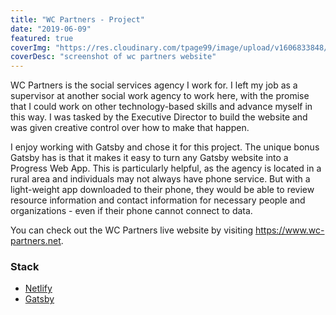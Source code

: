 ```yaml
---
title: "WC Partners - Project"
date: "2019-06-09"
featured: true
coverImg: "https://res.cloudinary.com/tpage99/image/upload/v1606833848/dev/wcpartners.jpg"
coverDesc: "screenshot of wc partners website"
---
```


WC Partners is the social services agency I work for. I left my job as a supervisor at another social work agency to work here, with the promise that I could work on other technology-based skills and advance myself in this way. I was tasked by the Executive Director to build the website and was given creative control over how to make that happen. 

I enjoy working with Gatsby and chose it for this project. The unique bonus Gatsby has is that it makes it easy to turn any Gatsby website into a Progress Web App. This is particularly helpful, as the agency is located in a rural area and individuals may not always have phone service. But with a light-weight app downloaded to their phone, they would be able to review resource information and contact information for necessary people and organizations - even if their phone cannot connect to data.  

You can check out the WC Partners live website by visiting https://www.wc-partners.net.  

### Stack  
 - [Netlify](https://www.netlify.com/)
 - [Gatsby](https://www.gatsbyjs.com/)